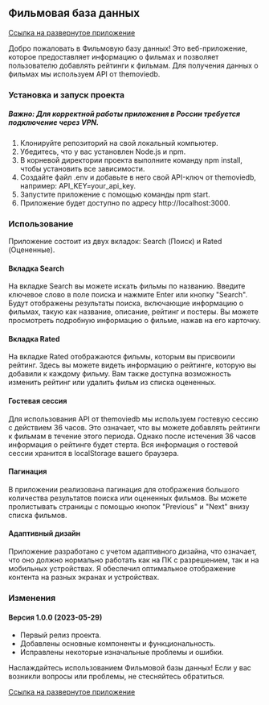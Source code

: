## Фильмовая база данных
[Ссылка на развернутое приложение](https://kata-movies-app-dima-gorunov.vercel.app)

Добро пожаловать в Фильмовую базу данных! Это веб-приложение, которое предоставляет информацию о фильмах и позволяет пользователю добавлять рейтинги к фильмам. Для получения данных о фильмах мы используем API от themoviedb.

### Установка и запуск проекта

##### Важно: Для корректной работы приложения в России требуется подключение через VPN.

1. Клонируйте репозиторий на свой локальный компьютер.
2. Убедитесь, что у вас установлен Node.js и npm.
3. В корневой директории проекта выполните команду npm install, чтобы установить все зависимости.
4. Создайте файл .env и добавьте в него свой API-ключ от themoviedb, например: API_KEY=your_api_key.
5. Запустите приложение с помощью команды npm start.
6. Приложение будет доступно по адресу http://localhost:3000.
### Использование
Приложение состоит из двух вкладок: Search (Поиск) и Rated (Оцененные).

#### Вкладка Search
На вкладке Search вы можете искать фильмы по названию. Введите ключевое слово в поле поиска и нажмите Enter или кнопку "Search". Будут отображены результаты поиска, включающие информацию о фильмах, такую как название, описание, рейтинг и постеры. Вы можете просмотреть подробную информацию о фильме, нажав на его карточку.

#### Вкладка Rated
На вкладке Rated отображаются фильмы, которым вы присвоили рейтинг. Здесь вы можете видеть информацию о рейтинге, которую вы добавили к каждому фильму. Вам также доступна возможность изменить рейтинг или удалить фильм из списка оцененных.

#### Гостевая сессия
Для использования API от themoviedb мы используем гостевую сессию с действием 36 часов. Это означает, что вы можете добавлять рейтинги к фильмам в течение этого периода. Однако после истечения 36 часов информация о рейтинге будет стерта. Вся информация о гостевой сессии хранится в localStorage вашего браузера.

#### Пагинация
В приложении реализована пагинация для отображения большого количества результатов поиска или оцененных фильмов. Вы можете пролистывать страницы с помощью кнопок "Previous" и "Next" внизу списка фильмов.

#### Адаптивный дизайн
Приложение разработано с учетом адаптивного дизайна, что означает, что оно должно нормально работать как на ПК с разрешением, так и на мобильных устройствах. Я обеспечил оптимальное отображение контента на разных экранах и устройствах.

### Изменения

#### Версия 1.0.0 (2023-05-29)

- Первый релиз проекта.
- Добавлены основные компоненты и функциональность.
- Исправлены некоторые изначальные проблемы и ошибки.


Наслаждайтесь использованием Фильмовой базы данных! Если у вас возникли вопросы или проблемы, не стесняйтесь обратиться.


[Ссылка на развернутое приложение](https://kata-movies-app-dima-gorunov.vercel.app)